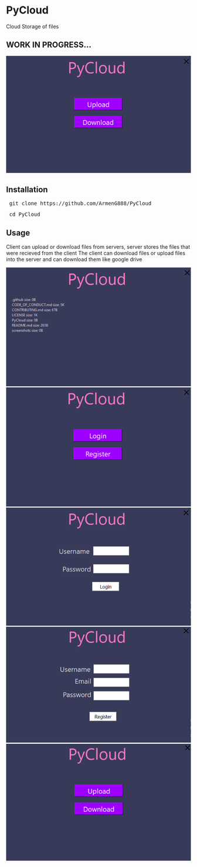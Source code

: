 # PyCloud
Cloud Storage of files

<h2> WORK IN PROGRESS...</h2>

![Image of the client](https://raw.githubusercontent.com/ArmenG888/PyCloud/main/screenshots/PyCloud.PNG)

<h2> Installation </h2>
<pre> git clone https://github.com/ArmenG888/PyCloud </pre>
<pre> cd PyCloud </pre>

<h2> Usage </h2>
Client can upload or download files from servers, server stores the files that were recieved from the client
The client can download files or upload files into the server and can download them like google drive

![Image of the client](https://raw.githubusercontent.com/ArmenG888/PyCloud/main/screenshots/PyCloudDownload.PNG)
![Image of the client](https://raw.githubusercontent.com/ArmenG888/PyCloud/main/screenshots/loginandregisterwindow.PNG)
![Image of the client](https://raw.githubusercontent.com/ArmenG888/PyCloud/main/screenshots/login.PNG)
![Image of the client](https://raw.githubusercontent.com/ArmenG888/PyCloud/main/screenshots/Register.PNG)
![Image of the client](https://raw.githubusercontent.com/ArmenG888/PyCloud/main/screenshots/MainWindow.PNG)
